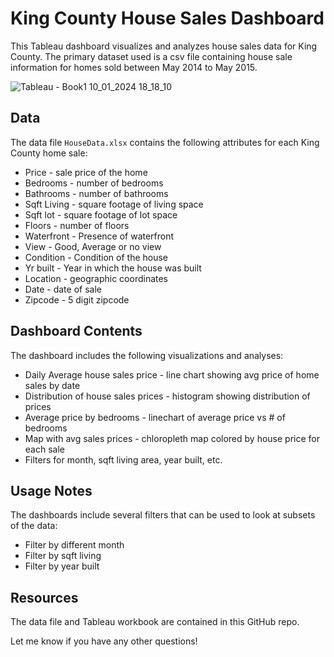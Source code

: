 # King County House Sales Dashboard

This Tableau dashboard visualizes and analyzes house sales data for King County. The primary dataset used is a csv file containing house sale information for homes sold between May 2014 to May 2015.

![Tableau - Book1 10_01_2024 18_18_10](https://github.com/psrane8/King-County-Sales-Dashboard-using-Tableau/assets/49234060/89aa2767-1e43-4f95-85bd-17812cf9f3ba)

## Data
The data file `HouseData.xlsx` contains the following attributes for each King County home sale:

- Price - sale price of the home
- Bedrooms - number of bedrooms 
- Bathrooms - number of bathrooms
- Sqft Living - square footage of living space
- Sqft lot - square footage of lot space
- Floors - number of floors
- Waterfront - Presence of waterfront
- View - Good, Average or no view
- Condition - Condition of the house
- Yr built - Year in which the house was built 
- Location - geographic coordinates
- Date - date of sale
- Zipcode - 5 digit zipcode

## Dashboard Contents

The dashboard includes the following visualizations and analyses:

- Daily Average house sales price - line chart showing avg price of home sales by date
- Distribution of house sales prices - histogram showing distribution of prices
- Average price by bedrooms - linechart of average price vs # of bedrooms
- Map with avg sales prices - chloropleth map colored by house price for each sale
- Filters for month, sqft living area, year built, etc.

## Usage Notes

The dashboards include several filters that can be used to look at subsets of the data:

- Filter by different month  
- Filter by sqft living 
- Filter by year built

## Resources

The data file and Tableau workbook are contained in this GitHub repo. 

Let me know if you have any other questions!
